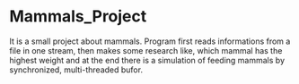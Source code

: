 # Mammals_Project
It is a small project about mammals. Program first reads informations from a file in one stream, then makes some research like, which mammal has the highest weight and at the end there is a simulation of feeding mammals by synchronized, multi-threaded bufor.
